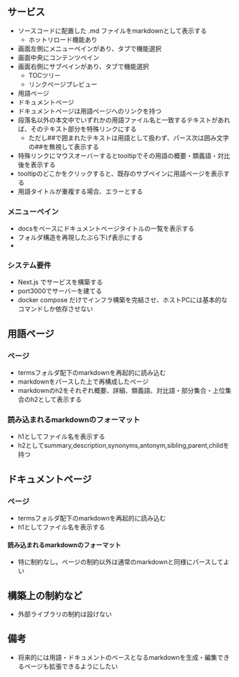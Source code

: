 ## サービス
- ソースコードに配置した .md ファイルをmarkdownとして表示する
    - ホットリロード機能あり
- 画面左側にメニューペインがあり、タブで機能選択
- 画面中央にコンテンツペイン
- 画面右側にサブペインがあり、タブで機能選択
    - TOCツリー
    - リンクページプレビュー
- 用語ページ
- ドキュメントページ
- ドキュメントページは用語ページへのリンクを持つ
- 段落名以外の本文中でいずれかの用語ファイル名と一致するテキストがあれば、そのテキスト部分を特殊リンクにする
  - ただし##で囲まれたテキストは用語として扱わず、パース次は囲み文字の##を無視して表示する
- 特殊リンクにマウスオーバーするとtooltipでその用語の概要・類義語・対比後を表示する
- tooltipのどこかをクリックすると、既存のサブペインに用語ページを表示する
- 用語タイトルが重複する場合、エラーとする
### メニューペイン
- docsをベースにドキュメントページタイトルの一覧を表示する
- フォルダ構造を再現したぶら下げ表示にする
- 
### システム要件
- Next.js でサービスを構築する
- port3000でサーバーを建てる
- docker compose だけでインフラ構築を完結させ、ホストPCには基本的なコマンドしか依存させない

## 用語ページ
### ページ
- termsフォルダ配下のmarkdownを再起的に読み込む
- markdownをパースした上で再構成したページ
- markdownのh2をそれぞれ概要、詳細、類義語、対比語・部分集合・上位集合のh2として表示する
### 読み込まれるmarkdownのフォーマット
- h1としてファイル名を表示する
- h2としてsummary,description,synonyms,antonym,sibling,parent,childを持つ

## ドキュメントページ
### ページ
- termsフォルダ配下のmarkdownを再起的に読み込む
- h1としてファイル名を表示する
#### 読み込まれるmarkdownのフォーマット
- 特に制約なし。ページの制約以外は通常のmarkdownと同様にパースしてよい

## 構築上の制約など
- 外部ライブラリの制約は設けない
## 備考
- 将来的には用語・ドキュメントのベースとなるmarkdownを生成・編集できるページも拡張できるようにしたい

